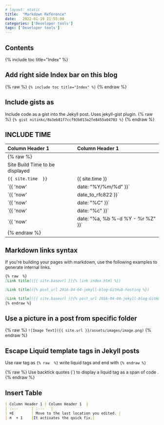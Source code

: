```yaml
---
# layout: static
title:  "Markdown Reference"
date:   2022-01-19 21:55:00
categories: ['Developer tools']
tags: ['Developer tools']
---
```


## Contents

{% include toc title="Index" %}

## Add right side Index bar on this blog

{% raw  %}
`{% include toc title="Index" %}`
{% endraw %}


## Include gists as

Include code as a gist into the Jekyll post. Uses jekyll-gist plugin.
{% raw  %}
`{% gist nitinkc/8a3eb81f7ccf93b013a2fe8455a04703 %}`
{% endraw %}

## INCLUDE TIME

| Column Header 1 | Column Header 1  | 
| :---		| :---   |  
|{% raw  %}
|Site Build Time to be displayed|
|`{{ site.time  }}`|{{ site.time  }}|
|`{{ 'now' | date: "%Y/%m/%d" }}`|{{ 'now' | date: "%Y/%m/%d" }}|
|`{{ 'now' | date_to_rfc822 }}`|{{ 'now' | date_to_rfc822 }}|
|`{{ 'now' | date: "%C" }}`|{{ 'now' | date: "%C" }}|
|`{{ 'now' | date: "%c" }}`|{{ 'now' | date: "%c" }}|
|`{{ 'now' | date: "%a, %b %-d %Y - %r %Z" }}`|{{ 'now' | date: "%a, %b %-d %Y - %r %Z" }}|
|{% endraw %}    ||




## Markdown links syntax

If you're building your pages with markdown, use the following examples to generate internal links.


```markdown
{% raw  %}
[Link title]({{ site.baseurl }}{% link index.html %})

[Link title]({% post_url 2016-04-04-jekyll-blog-GitHub-hosting %})

[Link title]({{ site.baseurl }}{% post_url 2016-04-04-jekyll-blog-GitHub-hosting %})
{% endraw %}
```

## Use a picture in a post from specific folder
{% raw  %}
`![Image Text]({{ site.url }}/assets/images/image.png)`
{% endraw %}

## Escape Liquid template tags in Jekyll posts

Use raw tag as `{% raw  %}` write liquid tags and end with `{% endraw %}`

{% raw  %}
Use backtick quotes (\`) to display a liquid tag as a span of code .
{% endraw %}

## Insert Table

```markdown
| Column Header 1 | Column Header 1  | 
| :---		| :---   |      
| ⌘E    	| Move to the last location you edited.	|
| ⌘  + 1  	|It activates the quick fix.|
```
